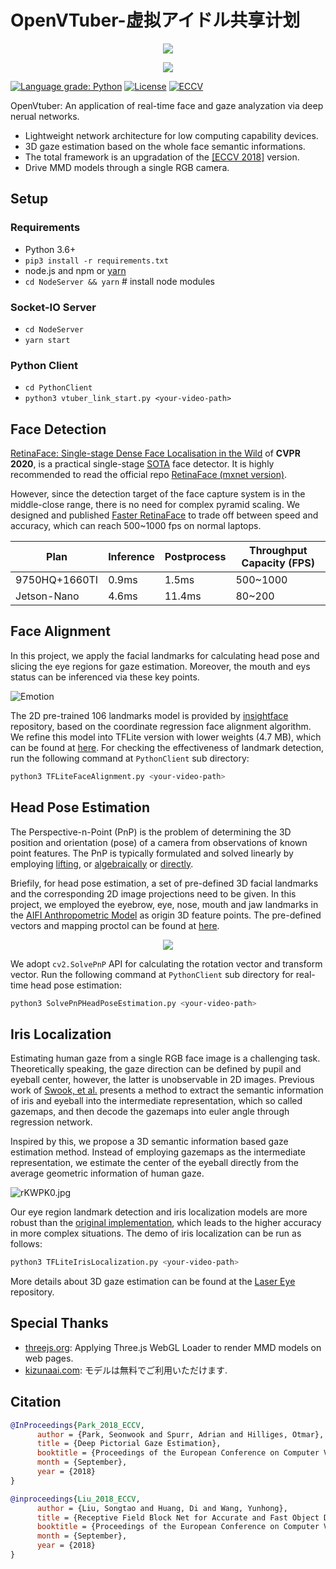 # OpenVTuber-虚拟アイドル共享计划

<p align="center"><img src="https://s3.ax1x.com/2020/12/12/rVO3FO.gif" /></p>
<p align="center"><img src="https://s3.ax1x.com/2020/12/12/rZeXD0.gif" /></p>

[![Language grade: Python](https://img.shields.io/lgtm/grade/python/g/1996scarlet/OpenVtuber.svg?logo=lgtm&logoWidth=18)](https://lgtm.com/projects/g/1996scarlet/OpenVtuber/context:python)
[![License](https://badgen.net/github/license/1996scarlet/OpenVtuber)](LICENSE)
[![ECCV](https://badgen.net/badge/ECCV/2018/red)](https://openaccess.thecvf.com/content_ECCV_2018/html/Seonwook_Park_Deep_Pictorial_Gaze_ECCV_2018_paper.html)

OpenVtuber: An application of real-time face and gaze analyzation via deep nerual networks.

* Lightweight network architecture for low computing capability devices.
* 3D gaze estimation based on the whole face semantic informations.
* The total framework is an upgradation of the [[ECCV 2018]](https://openaccess.thecvf.com/content_ECCV_2018/html/Seonwook_Park_Deep_Pictorial_Gaze_ECCV_2018_paper.html) version.
* Drive MMD models through a single RGB camera.

## Setup

### Requirements

* Python 3.6+
* `pip3 install -r requirements.txt`
* node.js and npm or [yarn](https://classic.yarnpkg.com/en/docs/install/#debian-stable)
* `cd NodeServer && yarn`  # install node modules

### Socket-IO Server

* `cd NodeServer`
* `yarn start`

### Python Client

* `cd PythonClient`
* `python3 vtuber_link_start.py <your-video-path>`

## Face Detection

[RetinaFace: Single-stage Dense Face Localisation in the Wild](https://openaccess.thecvf.com/content_CVPR_2020/html/Deng_RetinaFace_Single-Shot_Multi-Level_Face_Localisation_in_the_Wild_CVPR_2020_paper.html) of **CVPR 2020**, is a practical single-stage [SOTA](http://shuoyang1213.me/WIDERFACE/WiderFace_Results.html) face detector. It is highly recommended to read the official repo [RetinaFace (mxnet version)](https://github.com/deepinsight/insightface/tree/master/RetinaFace).

However, since the detection target of the face capture system is in the middle-close range, there is no need for complex pyramid scaling. We designed and published [Faster RetinaFace](https://github.com/1996scarlet/faster-mobile-retinaface) to trade off between speed and accuracy, which can reach 500~1000 fps on normal laptops.

| Plan | Inference | Postprocess | Throughput Capacity (FPS)
| --------|-----|--------|---------
| 9750HQ+1660TI | 0.9ms | 1.5ms | 500~1000
| Jetson-Nano | 4.6ms | 11.4ms | 80~200

## Face Alignment

In this project, we apply the facial landmarks for calculating head pose and slicing the eye regions for gaze estimation. Moreover, the mouth and eys status can be inferenced via these key points.

![Emotion](https://s3.ax1x.com/2020/12/13/rm8az6.jpg)

The 2D pre-trained 106 landmarks model is provided by [insightface](https://github.com/deepinsight/insightface/tree/master/alignment/coordinateReg) repository, based on the coordinate regression face alignment algorithm. We refine this model into TFLite version with lower weights (4.7 MB), which can be found at [here](PythonClient/pretrained/coor_2d106_face_alignment.tflite). For checking the effectiveness of landmark detection, run the following command at `PythonClient` sub directory:

``` bash
python3 TFLiteFaceAlignment.py <your-video-path>
```

## Head Pose Estimation

The Perspective-n-Point (PnP) is the problem of determining the 3D position and orientation (pose) of a camera from observations of known point features.
The PnP is typically formulated and solved linearly by employing [lifting](https://ieeexplore.ieee.org/document/1195992), or [algebraically](https://openaccess.thecvf.com/content_cvpr_2017/html/Ke_An_Efficient_Algebraic_CVPR_2017_paper.html) or [directly](https://ieeexplore.ieee.org/document/6126266).

Briefily, for head pose estimation, a set of pre-defined 3D facial landmarks and the corresponding 2D image projections need to be given. In this project, we employed the eyebrow, eye, nose, mouth and jaw landmarks in the [AIFI Anthropometric Model](https://aifi.isr.uc.pt/Downloads.html) as origin 3D feature points. The pre-defined vectors and mapping proctol can be found at [here](PythonClient/pretrained/head_pose_object_points.npy).

<p align="center"><img src="docs/images/one.gif" /></p>

We adopt `cv2.SolvePnP` API for calculating the rotation vector and transform vector. Run the following command at `PythonClient` sub directory for real-time head pose estimation:

``` bash
python3 SolvePnPHeadPoseEstimation.py <your-video-path>
```

## Iris Localization

Estimating human gaze from a single RGB face image is a challenging task.
Theoretically speaking, the gaze direction can be defined by pupil and eyeball center, however, the latter is unobservable in 2D images. Previous work of [Swook, et al.](https://openaccess.thecvf.com/content_ECCV_2018/html/Seonwook_Park_Deep_Pictorial_Gaze_ECCV_2018_paper.html) presents a method to extract the semantic information of iris and eyeball into the intermediate representation, which so called gazemaps, and then decode the gazemaps into euler angle through regression network.

Inspired by this, we propose a 3D semantic information based gaze estimation method. Instead of employing gazemaps as the intermediate representation, we estimate the center of the eyeball directly from the average geometric information of human gaze.

![rKWPK0.jpg](https://s3.ax1x.com/2020/12/15/rKWPK0.jpg)

Our eye region landmark detection and iris localization models are more robust than the [original implementation](https://github.com/swook/GazeML), which leads to the higher accuracy in more complex situations. The demo of iris localization can be run as follows:

``` bash
python3 TFLiteIrisLocalization.py <your-video-path>
```

More details about 3D gaze estimation can be found at the [Laser Eye](https://github.com/1996scarlet/Laser-Eye) repository.

## Special Thanks

* [threejs.org](https://threejs.org/): Applying Three.js WebGL Loader to render MMD models on web pages.
* [kizunaai.com](http://kizunaai.com/): モデルは無料でご利用いただけます.

## Citation

``` bibtex
@InProceedings{Park_2018_ECCV,
      author = {Park, Seonwook and Spurr, Adrian and Hilliges, Otmar},
      title = {Deep Pictorial Gaze Estimation},
      booktitle = {Proceedings of the European Conference on Computer Vision (ECCV)},
      month = {September},
      year = {2018}
}

@inproceedings{Liu_2018_ECCV,
      author = {Liu, Songtao and Huang, Di and Wang, Yunhong},
      title = {Receptive Field Block Net for Accurate and Fast Object Detection},
      booktitle = {Proceedings of the European Conference on Computer Vision (ECCV)},
      month = {September},
      year = {2018}
}
```
